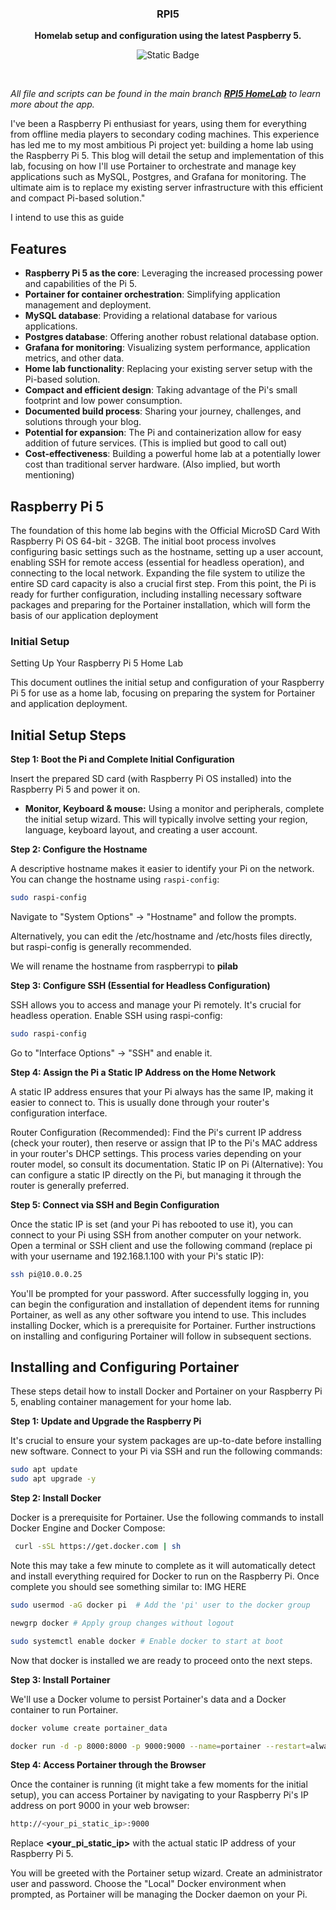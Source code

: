 <div align="center">
  <h3>
    <b>
      RPI5
    </b>
  </h3>
  <b>
    Homelab setup and configuration using the latest Paspberry 5.
  </b>
  <p>

![Static Badge](https://img.shields.io/badge/IoT-Raspberry_Pi_5-%23C51A4A?style=flat)
  </p>
  <br />
</div>

_All file and scripts can be found in the main branch  [**RPI5 HomeLab**](https://github.com/studio6six/rpi5) to learn more about the app._

I've been a Raspberry Pi enthusiast for years, using them for everything from offline media players to secondary coding machines.  This experience has led me to my most ambitious Pi project yet: building a home lab using the Raspberry Pi 5.  This blog will detail the setup and implementation of this lab, focusing on how I'll use Portainer to orchestrate and manage key applications such as MySQL, Postgres, and Grafana for monitoring.  The ultimate aim is to replace my existing server infrastructure with this efficient and compact Pi-based solution."


I intend to use this as guide 

## Features
- **Raspberry Pi 5 as the core**: Leveraging the increased processing power and capabilities of the Pi 5.
- **Portainer for container orchestration**: Simplifying application management and deployment.
- **MySQL database**: Providing a relational database for various applications.
- **Postgres database**: Offering another robust relational database option.
- **Grafana for monitoring**: Visualizing system performance, application metrics, and other data.
- **Home lab functionality**: Replacing your existing server setup with the Pi-based solution.
- **Compact and efficient design**: Taking advantage of the Pi's small footprint and low power consumption.
- **Documented build process**: Sharing your journey, challenges, and solutions through your blog.
- **Potential for expansion**: The Pi and containerization allow for easy addition of future services. (This is implied but good to call out)
- **Cost-effectiveness**: Building a powerful home lab at a potentially lower cost than traditional server hardware. (Also implied, but worth mentioning)

## Raspberry Pi 5

The foundation of this home lab begins with the Official MicroSD Card With Raspberry Pi OS 64-bit - 32GB. The initial boot process involves configuring basic settings such as the hostname, setting up a user account, enabling SSH for remote access (essential for headless operation), and connecting to the local network.  Expanding the file system to utilize the entire SD card capacity is also a crucial first step.  From this point, the Pi is ready for further configuration, including installing necessary software packages and preparing for the Portainer installation, which will form the basis of our application deployment

### Initial Setup
 Setting Up Your Raspberry Pi 5 Home Lab

This document outlines the initial setup and configuration of your Raspberry Pi 5 for use as a home lab, focusing on preparing the system for Portainer and application deployment.

## Initial Setup Steps

**Step 1: Boot the Pi and Complete Initial Configuration**

Insert the prepared SD card (with Raspberry Pi OS installed) into the Raspberry Pi 5 and power it on.

*   **Monitor, Keyboard & mouse:** Using a monitor and peripherals, complete the initial setup wizard. This will typically involve setting your region, language, keyboard layout, and creating a user account.

**Step 2: Configure the Hostname**

A descriptive hostname makes it easier to identify your Pi on the network.  You can change the hostname using `raspi-config`:

```bash
sudo raspi-config
```
Navigate to "System Options" -> "Hostname" and follow the prompts. 

Alternatively, you can edit the /etc/hostname and /etc/hosts files directly, but raspi-config is generally recommended.

We will rename the hostname from raspberrypi to  **pilab**

**Step 3: Configure SSH (Essential for Headless Configuration)**

SSH allows you to access and manage your Pi remotely. It's crucial for headless operation. Enable SSH using raspi-config:

```Bash
sudo raspi-config
```
Go to "Interface Options" -> "SSH" and enable it.

**Step 4: Assign the Pi a Static IP Address on the Home Network**

A static IP address ensures that your Pi always has the same IP, making it easier to connect to. This is usually done through your router's configuration interface.

Router Configuration (Recommended): Find the Pi's current IP address (check your router), then reserve or assign that IP to the Pi's MAC address in your router's DHCP settings. This process varies depending on your router model, so consult its documentation.
Static IP on Pi (Alternative): You can configure a static IP directly on the Pi, but managing it through the router is generally preferred.

**Step 5: Connect via SSH and Begin Configuration**

Once the static IP is set (and your Pi has rebooted to use it), you can connect to your Pi using SSH from another computer on your network. Open a terminal or SSH client and use the following command (replace pi with your username and 192.168.1.100 with your Pi's static IP):


```Bash
ssh pi@10.0.0.25
```
You'll be prompted for your password. After successfully logging in, you can begin the configuration and installation of dependent items for running Portainer, as well as any other software you intend to use.  This includes installing Docker, which is a prerequisite for Portainer.  Further instructions on installing and configuring Portainer will follow in subsequent sections.

## Installing and Configuring Portainer

These steps detail how to install Docker and Portainer on your Raspberry Pi 5, enabling container management for your home lab.

**Step 1: Update and Upgrade the Raspberry Pi**

It's crucial to ensure your system packages are up-to-date before installing new software. Connect to your Pi via SSH and run the following commands:

```bash
sudo apt update
sudo apt upgrade -y
```
**Step 2: Install Docker**

Docker is a prerequisite for Portainer.  Use the following commands to install Docker Engine and Docker Compose:

```bash
 curl -sSL https://get.docker.com | sh
```
Note this may take a few minute to complete as it will automatically detect and install everything required for Docker to run on the Raspberry Pi. 
Once complete you should see something similar to: 
IMG HERE

```bash
sudo usermod -aG docker pi  # Add the 'pi' user to the docker group
```
```bash
newgrp docker # Apply group changes without logout
```
```bash
sudo systemctl enable docker # Enable docker to start at boot
```
Now that docker is installed we are ready to proceed onto the next steps. 

**Step 3: Install Portainer**

We'll use a Docker volume to persist Portainer's data and a Docker container to run Portainer.
```bash
docker volume create portainer_data
```
```bash
docker run -d -p 8000:8000 -p 9000:9000 --name=portainer --restart=always -v /var/run/docker.sock:/var/run/docker.sock -v portainer_data:/data portainer/portainer-ce:latest
```

**Step 4: Access Portainer through the Browser**

Once the container is running (it might take a few moments for the initial setup), you can access Portainer by navigating to your Raspberry Pi's IP address on port 9000 in your web browser:

```bash
http://<your_pi_static_ip>:9000
```
Replace **<your_pi_static_ip>** with the actual static IP address of your Raspberry Pi 5.

You will be greeted with the Portainer setup wizard. Create an administrator user and password.  Choose the "Local" Docker environment when prompted, as Portainer will be managing the Docker daemon on your Pi.























